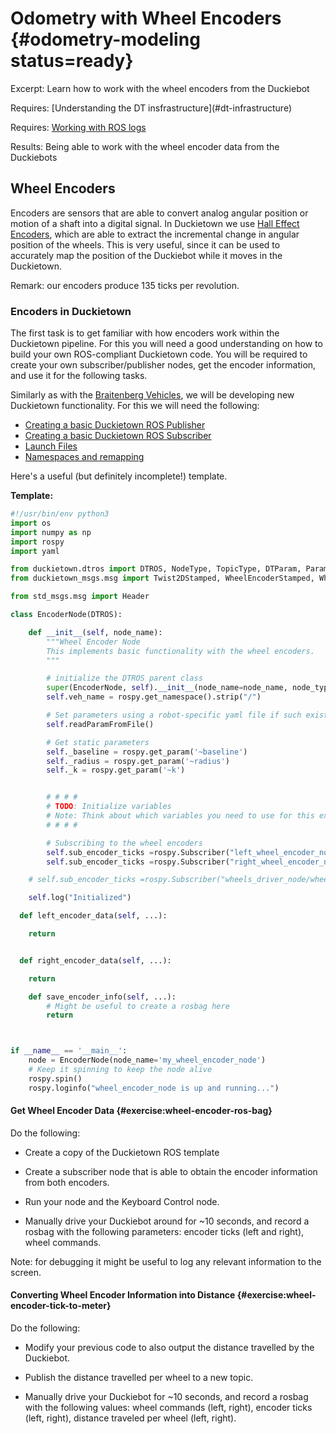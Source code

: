# Odometry with Wheel Encoders {#odometry-modeling status=ready}

Excerpt: Learn how to work with the wheel encoders from the Duckiebot

<div class='requirements' markdown='1'>
<!-- You will only have to have access to dts and know how to use the terminal  -->
  Requires: [Understanding the DT insfrastructure](#dt-infrastructure)

  Requires: [Working with ROS logs](#ros-logs)

  Results: Being able to work with the wheel encoder data from the Duckiebots
</div>


## Wheel Encoders

Encoders are sensors that are able to convert analog angular position or motion of a shaft into a digital signal. In Duckietown we use [Hall Effect Encoders](https://en.wikipedia.org/wiki/Hall-effect_sensor), which are able to extract the incremental change in angular position of the wheels. This is very useful, since it can be used to accurately map the position of the Duckiebot while it moves in the Duckietown.

Remark: our encoders produce 135 ticks per revolution.

### Encoders in Duckietown

The first task is to get familiar with how encoders work within the Duckietown pipeline. For this you will need a good understanding on how to build your own ROS-compliant Duckietown code. You will be required to create your own subscriber/publisher nodes, get the encoder information, and use it for the following tasks.

Similarly as with the [Braitenberg Vehicles](#exercise:braitenberg-avoiding), we will be developing new Duckietown functionality. For this we will need the following:

- [Creating a basic Duckietown ROS Publisher](#ros-pub-duckiebot)
- [Creating a basic Duckietown ROS Subscriber](#ros-sub-duckiebot)
- [Launch Files](#ros-launch)
- [Namespaces and remapping](#ros-namespace-remap)


Here's a useful (but definitely incomplete!) template.

__Template:__

```python
#!/usr/bin/env python3
import os
import numpy as np
import rospy
import yaml

from duckietown.dtros import DTROS, NodeType, TopicType, DTParam, ParamType
from duckietown_msgs.msg import Twist2DStamped, WheelEncoderStamped, WheelsCmdStamped

from std_msgs.msg import Header

class EncoderNode(DTROS):

	def __init__(self, node_name):
        """Wheel Encoder Node
        This implements basic functionality with the wheel encoders.
        """

		# initialize the DTROS parent class
		super(EncoderNode, self).__init__(node_name=node_name, node_type=NodeType.PERCEPTION)
        self.veh_name = rospy.get_namespace().strip("/")

        # Set parameters using a robot-specific yaml file if such exists
        self.readParamFromFile()

        # Get static parameters
        self._baseline = rospy.get_param('~baseline')
        self._radius = rospy.get_param('~radius')
        self._k = rospy.get_param('~k')


        # # # #
		# TODO: Initialize variables
        # Note: Think about which variables you need to use for this exercise, and how to initialize them for using them with your code
	    # # # #

        # Subscribing to the wheel encoders
		self.sub_encoder_ticks =rospy.Subscriber("left_wheel_encoder_node/tick", WheelEncoderStamped, self.left_encoder_data, queue_size=1)
		self.sub_encoder_ticks =rospy.Subscriber("right_wheel_encoder_node/tick", WheelEncoderStamped, self.right_encoder_data, queue_size=1)

    # self.sub_encoder_ticks =rospy.Subscriber("wheels_driver_node/wheels_cmd_executed", WheelsCmdStamped, self.YOUR_FUNCTION_HERE, queue_size=1) # Might be useful.

    self.log("Initialized")

  def left_encoder_data(self, ...):

    return


  def right_encoder_data(self, ...):

    return

	def save_encoder_info(self, ...):
		# Might be useful to create a rosbag here
		return



if __name__ == '__main__':
	node = EncoderNode(node_name='my_wheel_encoder_node')
    # Keep it spinning to keep the node alive
    rospy.spin()
	rospy.loginfo("wheel_encoder_node is up and running...")

  ```
  <end/>

#### Get Wheel Encoder Data {#exercise:wheel-encoder-ros-bag}
Do the following:

- Create a copy of the Duckietown ROS template

- Create a subscriber node that is able to obtain the encoder information from both encoders.

- Run your node and the Keyboard Control node.

- Manually drive your Duckiebot around for ~10 seconds, and record a rosbag with the following parameters: encoder ticks (left and right), wheel commands.

Note: for debugging it might be useful to log any relevant information to the screen.  

<end/>

#### Converting Wheel Encoder Information into Distance {#exercise:wheel-encoder-tick-to-meter}

Do the following:

- Modify your previous code to also output the distance travelled by the Duckiebot.

- Publish the distance travelled per wheel to a new topic.

- Manually drive your Duckiebot for ~10 seconds, and record a rosbag with the following values: wheel commands (left, right), encoder ticks (left, right), distance traveled per wheel (left, right).


<end/>
